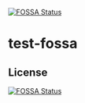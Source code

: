 [![FOSSA Status](https://app.fossa.com/api/projects/git%2Bgithub.com%2Fmahoangnhatphi%2Ftest-fossa.svg?type=shield)](https://app.fossa.com/projects/git%2Bgithub.com%2Fmahoangnhatphi%2Ftest-fossa?ref=badge_shield)

# test-fossa

## License
[![FOSSA Status](https://app.fossa.com/api/projects/git%2Bgithub.com%2Fmahoangnhatphi%2Ftest-fossa.svg?type=large)](https://app.fossa.com/projects/git%2Bgithub.com%2Fmahoangnhatphi%2Ftest-fossa?ref=badge_large)